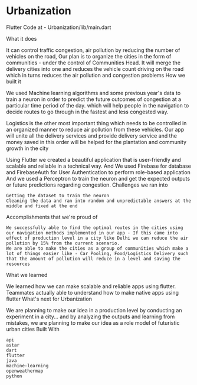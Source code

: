# Urbanization

Flutter Code at - Urbanization/lib/main.dart

What it does

It can control traffic congestion, air pollution by reducing the number of vehicles on the road, Our plan is to organize the cities in the form of communities - under the control of Communities Head. It will merge the delivery cities into one and reduces the vehicle count driving on the road which in turns reduces the air pollution and congestion problems
How we built it

We used Machine learning algorithms and some previous year's data to train a neuron in order to predict the future outcomes of congestion at a particular time period of the day. which will help people in the navigation to decide routes to go through in the fastest and less congested way.

Logistics is the other most important thing which needs to be controlled in an organized manner to reduce air pollution from these vehicles. Our app will unite all the delivery services and provide delivery service and the money saved in this order will be helped for the plantation and community growth in the city

Using Flutter we created a beautiful application that is user-friendly and scalable and reliable in a technical way. And We used Firebase for database and FirebaseAuth for User Authentication to perform role-based application And we used a Perceptron to train the neuron and get the expected outputs or future predictions regarding congestion.
Challenges we ran into

    Getting the dataset to train the neuron
    Cleaning the data and ran into random and unpredictable answers at the middle and fixed at the end

Accomplishments that we're proud of

    We successfully able to find the optimal routes in the cities using our navigation methods implemented in our app - If this came into effect of production level in a city like Delhi we can reduce the air pollution by 15% from the current scenario.
    We are able to make the cities as a group of communities which make a lot of things easier like - Car Pooling, Food/Logistics Delivery such that the amount of pollution will reduce in a level and saving the resources

What we learned

We learned how we can make scalable and reliable apps using flutter. Teammates actually able to understand how to make native apps using flutter
What's next for Urbanization

We are planning to make our idea in a production level by conducting an experiment in a city... and by analyzing the outputs and learning from mistakes, we are planning to make our idea as a role model of futuristic urban cities
Built With

    api
    astar
    dart
    flutter
    java
    machine-learning
    openweathermap
    python

